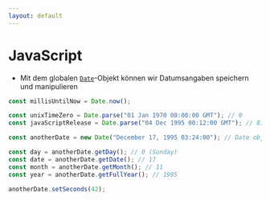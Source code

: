 ```yaml
---
layout: default
---
```


# JavaScript <SubHeading text="Date"/>

<div class="grid grid-cols-12 gap-6">
<div class="col-span-12">

- Mit dem globalen [`Date`](https://developer.mozilla.org/en-US/docs/Web/JavaScript/Reference/Global_Objects/Date)-Objekt können wir Datumsangaben speichern und manipulieren

</div>
<div class="col-span-12">

```js
const millisUntilNow = Date.now();

const unixTimeZero = Date.parse("01 Jan 1970 00:00:00 GMT"); // 0
const javaScriptRelease = Date.parse("04 Dec 1995 00:12:00 GMT"); // 818035920000

const anotherDate = new Date("December 17, 1995 03:24:00"); // Date object

const day = anotherDate.getDay(); // 0 (Sunday)
const date = anotherDate.getDate(); // 17
const month = anotherDate.getMonth(); // 11
const year = anotherDate.getFullYear(); // 1995

anotherDate.setSeconds(42);
```

</div>
</div>

<PageNumber/>

